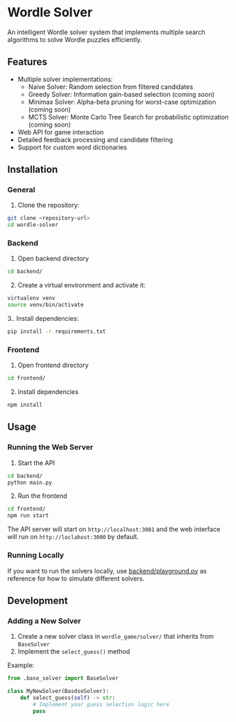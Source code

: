 # Wordle Solver

An intelligent Wordle solver system that implements multiple search algorithms to solve Wordle puzzles efficiently.

## Features

- Multiple solver implementations:
  - Naive Solver: Random selection from filtered candidates
  - Greedy Solver: Information gain-based selection (coming soon)
  - Minimax Solver: Alpha-beta pruning for worst-case optimization (coming soon)
  - MCTS Solver: Monte Carlo Tree Search for probabilistic optimization (coming soon)
- Web API for game interaction
- Detailed feedback processing and candidate filtering
- Support for custom word dictionaries

## Installation

### General

1. Clone the repository:
```bash
git clone <repository-url>
cd wordle-solver
```

### Backend


1. Open backend directory
```bash
cd backend/
```

2. Create a virtual environment and activate it:
```bash
virtualenv venv
source venv/bin/activate
```

3.. Install dependencies:
```bash
pip install -r requirements.txt
```

### Frontend

1. Open frontend directory
```bash
cd frontend/
```

2. Install dependencies
```bash
npm install
```

## Usage

### Running the Web Server

1. Start the API
```bash
cd backend/
python main.py
```

2. Run the frontend
```bash
cd frontend/
npm run start
```

The API server will start on `http://localhost:3001` and the web interface will run on `http://loclahost:3000` by default.

### Running Locally

If you want to run the solvers locally, use [backend/playground.py](backend/playground.py) as reference for how to simulate different solvers.

## Development

### Adding a New Solver

1. Create a new solver class in `wordle_game/solver/` that inherits from `BaseSolver`
2. Implement the `select_guess()` method

Example:
```python
from .base_solver import BaseSolver

class MyNewSolver(BasdseSolver):
    def select_guess(self) -> str:
        # Implement your guess selection logic here
        pass
```